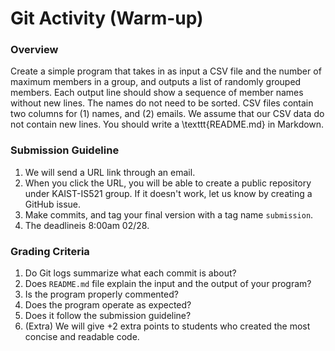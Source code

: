 # Git Activity (Warm-up)

### Overview

Create a simple program that takes in as input a CSV file and the number of
maximum members in a group, and outputs a list of randomly grouped members. Each
output line should show a sequence of member names without new lines. The names
do not need to be sorted. CSV files contain two columns for (1) names, and (2)
emails. We assume that our CSV data do not contain new lines. You should write a
\texttt{README.md} in Markdown.

### Submission Guideline

1. We will send a URL link through an email.
2. When you click the URL, you will be able to create a public repository under
   KAIST-IS521 group. If it doesn't work, let us know by creating a GitHub
   issue.
3. Make commits, and tag your final version with a tag name `submission`.
4. The deadlineis 8:00am 02/28.

### Grading Criteria

1. Do Git logs summarize what each commit is about?
2. Does `README.md` file explain the input and the output of your program?
3. Is the program properly commented?
4. Does the program operate as expected?
5. Does it follow the submission guideline?
6. (Extra) We will give +2 extra points to students who created the most concise
   and readable code.
